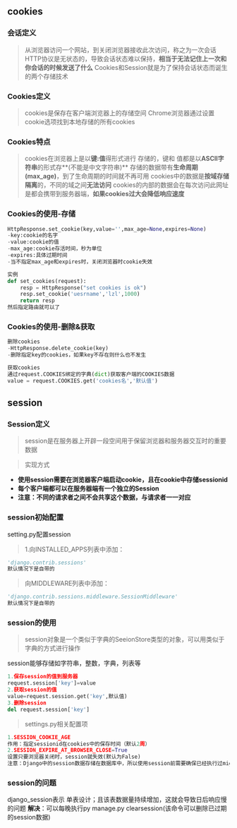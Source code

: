 ## cookies
### 会话定义
> 从浏览器访问一个网站，到关闭浏览器接收此次访问，称之为一次会话
> HTTP协议是无状态的，导致会话状态难以保持，**相当于无法记住上一次和你会话的时候发送了什么**
> Cookies和Session就是为了保持会话状态而诞生的两个存储技术

### Cookies定义
> cookies是保存在客户端浏览器上的存储空间
> Chrome浏览器通过设置cookie选项找到本地存储的所有cookies

### Cookies特点
> cookies在浏览器上是以**键:值**得形式进行
存储的，键和 值都是以**ASCll字符串**的形式存**(不能是中文字符串)**
存储的数据带有**生命周期(max_age)**，到了生命周期的时间就不再可用
cookies中的数据是**按域存储隔离**的，不同的域之间**无法访问**
cookies的内部的数据会在每次访问此网址是都会携带到服务器端，**如果cookies过大会降低响应速度**

### Cookies的使用-存储

```python
HttpResponse.set_cookie(key,value='',max_age=None,expires=None)
-key:cookie的名字
-value:cookie的值
-max_age:cookie存活时间，秒为单位
-expires:具体过期时间
-当不指定max_age和expires时，关闭浏览器时cookie失效
```

```python
实例
def set_cookies(request):
    resp = HttpResponse("set cookies is ok")
    resp.set_cookie('uesrname','lzl',1000)
    return resp
然后指定路由就可以了
```
### Cookies的使用-删除&获取

```python
删除cookies
-HttpResponse.delete_cookie(key)
-删除指定key的cookies，如果key不存在则什么也不发生
```

```python
获取cookies
通过request.COOKIES绑定的字典(dict)获取客户端的COOKIES数据
value = request.COOKIES.get('cookies名','默认值')
```
## session
### Session定义
> session是在服务器上开辟一段空间用于保留浏览器和服务器交互时的重要数据

> 实现方式

* **使用session需要在浏览器客户端启动cookie，且在cookie中存储sessionid**
* **每个客户端都可以在服务器端有一个独立的Session**
* **注意：不同的请求者之间不会共享这个数据，与请求者一一对应**

### session初始配置
setting.py配置session
> 1.向INSTALLED_APPS列表中添加：

```python
'django.contrib.sessions'
默认情况下是自带的
```
> 向MIDDLEWARE列表中添加：

```python
'django.contrib.sessions.middleware.SessionMiddleware'
默认情况下是自带的
```
### session的使用
> session对象是一个类似于字典的SeeionStore类型的对象，可以用类似于字典的方式进行操作

session能够存储如字符串，整数，字典，列表等

```python
1.保存session的值到服务器
request.session['key']=value
2.获取session的值
value=request.session.get('key',默认值)
3.删除session
del request.session['key']
```
> settings.py相关配置项

```python
1.SESSION_COOKIE_AGE
作用：指定sessionid在cookies中的保存时间（默认2周）
2.SESSION_EXPIRE_AT_BROWSER_CLOSE=True
设置只要浏览器关闭时，session就失效(默认为False)
注意：Django中的session数据存储在数据库中，所以使用session前需要确保已经执行过migrate
```
### session的问题
django_session表示 单表设计；且该表数据量持续增加，这就会导致日后响应慢的问题
**解决**：可以每晚执行py manage.py clearsession(该命令可以删除已过期的session数据)